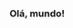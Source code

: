 ### Olá, mundo!

<!--

😄 Meu nome é Maycon Douglas, sou estudante de Ciência da Computação pela Universidade Federal de Sergipe. 
⚡ Atualmente, estou estudando C# e ASP .NET e buscando novas oportunidades de estágio e Desenvolvedor JR. Sempre em busca de novos desafios para se tornar um Dev. Fullstack!

